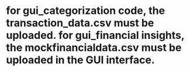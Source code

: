 # for gui_categorization code, the transaction_data.csv must be uploaded. for gui_financial insights, the mockfinancialdata.csv must be uploaded in the GUI interface.

